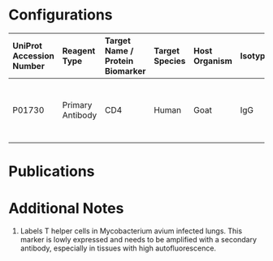 # Configurations

| UniProt Accession Number   | Reagent Type     | Target Name / Protein Biomarker   | Target Species   | Host Organism   | Isotype   | Clonality   | Vendor      | Catalog Number   | Conjugate    | RRID   | Availability   | Method        | Tissue Preservation   | Target Tissue   | Tissue State   | Detergent         | Antigen Retrieval Conditions                                  | Dye Inactivation Conditions   | Recommend   | Agree               | Disagree   | Contributor         | Notes       |
|:---------------------------|:-----------------|:----------------------------------|:-----------------|:----------------|:----------|:------------|:------------|:-----------------|:-------------|:-------|:---------------|:--------------|:----------------------|:----------------|:---------------|:------------------|:--------------------------------------------------------------|:------------------------------|:------------|:--------------------|:-----------|:--------------------|:------------|
| P01730                     | Primary Antibody | CD4                               | Human            | Goat            | IgG       | Polyclonal  | R&D Systems | AF-379-SP        | Unconjugated | NA     | Stock          | IBEX2D Manual | FFPE                  | Lung            | Infected       | 0.3% Triton-X-100 | pH 6 for 40 minutes at 95C (AR6 Akoya Biosciences AR600250ML) | NA                            | Yes         | 0000-0002-2692-1225 | NA         | 0000-0002-2692-1225 | [1](#notes) |

# Publications



# Additional Notes

<a name="notes"></a>
1. Labels T helper cells in Mycobacterium avium infected lungs. This marker is lowly expressed and needs to be amplified with a secondary antibody, especially in tissues with high autofluorescence.

